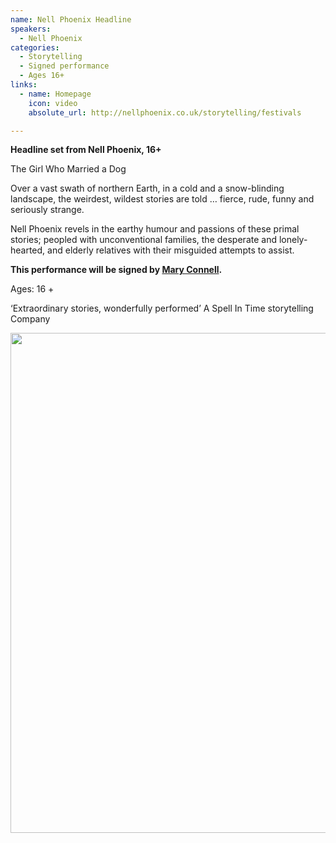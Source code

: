 ```yaml
---
name: Nell Phoenix Headline
speakers:
  - Nell Phoenix
categories:
  - Storytelling
  - Signed performance
  - Ages 16+
links:
  - name: Homepage
    icon: video
    absolute_url: http://nellphoenix.co.uk/storytelling/festivals

---
```


__Headline set from Nell Phoenix, 16+__

The Girl Who Married a Dog

Over a vast swath of northern Earth,  in a cold and a snow-blinding landscape, the weirdest, wildest stories are told … fierce, rude, funny and seriously strange.

Nell Phoenix revels in the earthy humour and passions of these primal stories; peopled with unconventional families, the desperate and lonely-hearted, and elderly relatives with their misguided attempts to assist.

__This performance will be signed by [Mary Connell](../speakers/mary-connell-signer/).__

Ages: 16 +

‘Extraordinary stories, wonderfully performed’ A Spell In Time storytelling Company

<div class="sw-center-div">
  <img src="../../assets/images/Nell_Phoenix_Laura_Valentine_Photog.jpg" width=800 />
</div>

